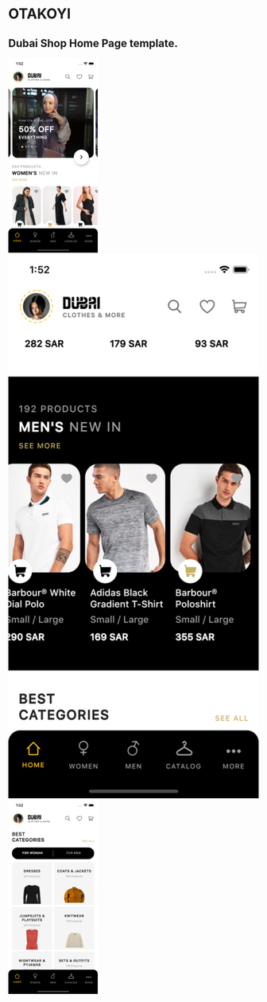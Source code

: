 # OTAKOYI

## Dubai Shop Home Page template.
<p float="left">
<img src="assets/images/readme_1.png" width="180"/>

<img src="assets/images/readme_2.png" width="1800"/>

<img src="assets/images/readme_3.png" width="180"/>
</p>